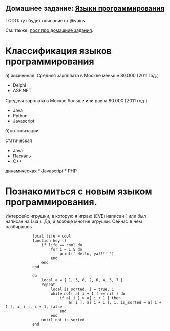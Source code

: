 ## Домашнее задание: [Языки программирования](https://github.com/yandex-shri/lectures/blob/master/15-programming-languages.md)

TODO: тут будет описание от @voins

См. также: [пост про домашние задания](http://clubs.ya.ru/4611686018427468886/replies.xml?item_no=450).

# Классификация языков программирования
 а) жизненная: 
 Средняя зарпплата в Москве меньше 80.000 (2011 год.)
 	
  * Delphi
  * ASP.NET

 Cредняя зарплата в Москве больше или равна 80.000 (2011 год.)

  * Java
  * Python
  * Javascript

б)по типизации

статическая 

  * Java
  * Паскаль
  * С++

динамическая
	* Javascript
	* PHP

 # Познакомиться с новым языком программирования.

  Интерфейс игрушки, в которую я играю (EVE) написан ( или был написан на Lua ). Да, и вообще многие игрушки. Сейчас в нем разбираюсь

				local life = cool
				function hey ()
					if life == cool do
						for i = 1,5 do 
							print(' Hello, ya!!!! ')
						end
					end
				end
					
				do
					local a = { 1, 3, 8, 2, 6, 4, 5, 7 }
					repeat
						local is_sorted, i = true, 1
						while not( a[ i + 1 ] == nil ) do
							if a[ i ] > a[ i + 1 ] then
								a[ i ], a[ i + 1 ], i, is_sorted = a[ i + 1 ], a[ i ], i + 1, false
							end
						end
					until not is_sorted
				end

